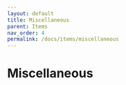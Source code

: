 ```yaml
---
layout: default
title: Miscellaneous
parent: Items
nav_order: 4
permalink: /docs/items/miscellaneous
---
```


# Miscellaneous